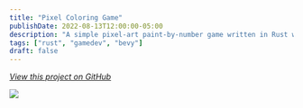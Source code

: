 ```yaml
---
title: "Pixel Coloring Game"
publishDate: 2022-08-13T12:00:00-05:00
description: "A simple pixel-art paint-by-number game written in Rust with Bevy"
tags: ["rust", "gamedev", "bevy"]
draft: false
---
```


[_View this project on GitHub_](https://github.com/EliasWatson/Pixel-Coloring-Game)

![](/pixel_coloring_game/demo.gif)
